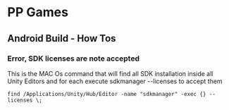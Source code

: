 # PP Games

## Android Build - How Tos

### Error, SDK licenses are note accepted
This is the MAC Os command that will find all SDK installation inside all Unity Editors and for each execute sdkmanager --licenses to accept them
```shell
find /Applications/Unity/Hub/Editor -name "sdkmanager" -exec {} --licenses \;
```

